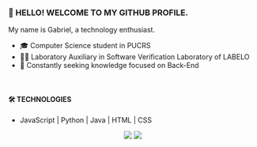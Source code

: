 ### 👋 HELLO! WELCOME TO MY GITHUB PROFILE.

My name is Gabriel, a technology enthusiast.

- 🎓  Computer Science student in PUCRS
- 👩‍💻  Laboratory Auxiliary in Software Verification Laboratory of LABELO
- 🚀  Constantly seeking knowledge focused on Back-End


<br>


#### 🛠️ TECHNOLOGIES

- JavaScript | Python | Java | HTML | CSS


<p align="center">
    <a href="https://www.linkedin.com/in/gabrielzfn/"><img src="https://img.shields.io/badge/-LinkedIn-2D2B55?style=flat-square&logo=linkedin&logoColor=white"/></a>
    <a href="https://www.instagram.com/gabrielzfn/"><img src="https://img.shields.io/badge/-Instagram-%23E4405F?style=flat-square&logo=instagram&logoColor=white"/></a>
</p>
